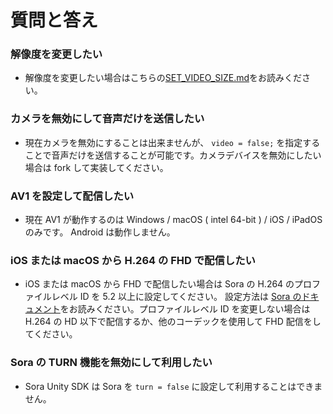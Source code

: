 # 質問と答え

### 解像度を変更したい

- 解像度を変更したい場合はこちらの[SET_VIDEO_SIZE.md](https://github.com/shiguredo/sora-unity-sdk/blob/develop/doc/SET_VIDEO_SIZE.md)をお読みください。

### カメラを無効にして音声だけを送信したい

- 現在カメラを無効にすることは出来ませんが、 `video = false;` を指定することで音声だけを送信することが可能です。カメラデバイスを無効にしたい場合は fork して実装してください。

### AV1 を設定して配信したい

- 現在 AV1 が動作するのは Windows / macOS ( intel 64-bit ) / iOS / iPadOS のみです。 Android は動作しません。

### iOS または macOS から H.264 の FHD で配信したい

- iOS または macOS から FHD で配信したい場合は Sora の H.264 のプロファイルレベル ID を 5.2 以上に設定してください。 設定方法は [Sora のドキュメント](https://sora-doc.shiguredo.jp/SORA_CONF#8a25f5)をお読みください。プロファイルレベル ID を変更しない場合は H.264 の HD 以下で配信するか、他のコーデックを使用して FHD 配信をしてください。

### Sora の TURN 機能を無効にして利用したい

- Sora Unity SDK は Sora を `turn = false` に設定して利用することはできません。